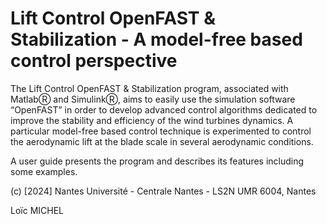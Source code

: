 
Lift Control OpenFAST & Stabilization - A model-free based control perspective
==============================================================================

The Lift Control OpenFAST & Stabilization program, associated with MatlabⓇ and SimulinkⓇ, 
aims to easily use the simulation software “OpenFAST” in order to develop 
advanced control algorithms dedicated to improve the stability and efficiency of 
the wind turbines dynamics. A particular model-free based control technique is 
experimented to control the aerodynamic lift at the blade scale in several aerodynamic conditions.

A user guide presents the program and describes its features including some examples.


(c) [2024] Nantes Université - Centrale Nantes - LS2N UMR 6004, Nantes

Loïc MICHEL

